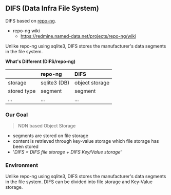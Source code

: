 ## DIFS (Data Infra File System)

DIFS based on [repo-ng](https://github.com/named-data/repo-ng).

- repo-ng wiki
  - https://redmine.named-data.net/projects/repo-ng/wiki

Unlike repo-ng using sqlite3, DIFS stores the manufacturer's data segments in the file system.

**What's Different (DIFS/repo-ng)**

|  | repo-ng | DIFS |
|---|:---|:---|
|storage|sqlite3 (DB)|object storage|
|stored type|segment|segment|
|...|...|...|

### Our Goal

> NDN based Object Storage

- segments are stored on file storage
- content is retrieved through key-value storage which file storage has been stored
- '_DIFS = DIFS file storage + DIFS Key/Value storage_'

### Environment

Unlike repo-ng using sqlite3, DIFS stores the manufacturer's data segments in the file system.
DIFS can be divided into file storage and Key-Value storage.
